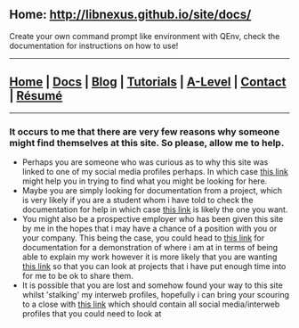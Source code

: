 ## Home: http://libnexus.github.io/site/docs/

Create your own command prompt like environment with QEnv, check the documentation for instructions on how to use!
***
## [Home](http://libnexus.github.io/site) | [Docs](https://libnexus.github.io/site/docs) | [Blog](https://www.youtube.com/watch?v=dQw4w9WgXcQ) | [Tutorials](https://lib-nexus.github.io/site/tutorials) | [A-Level](https://lib-nexus.github.io/site/a-level) | [Contact](https://lib-nexus.github.io/site/contact) | [Résumé](https://lib-nexus.github.io/site/résumé)

***

### It occurs to me that there are very few reasons why someone might find themselves at this site. So please, allow me to help.

- Perhaps you are someone who was curious as to why this site was linked to one of my social media profiles perhaps. In which case [this link](https://www.youtube.com/watch?v=dQw4w9WgXcQ) might help you in trying to find what you might be looking for here.
- Maybe you are simply looking for documentation from a project, which is very likely if you are a student whom i have told to check the documentation for help in which case [this link](https://lib-nexus.github.io/site/docs) is likely the one you want.
- You might also be a prospective employer who has been given this site by me in the hopes that i may have a chance of a position with you or your company. This being the case, you could head to [this link](https://lib-nexus.github.io/site/docs) for documentation for a demonstration of where i am at in terms of being able to explain my work however it is more likely that you are wanting [this link](https://lib-nexus.github.io/site/projects) so that you can look at projects that i have put enough time into for me to be ok to share them.
- It is possible that you are lost and somehow found your way to this site whilst 'stalking' my interweb profiles, hopefully i can bring your scouring to a close with [this link](https://lib-nexus.github.io/site/media) which should contain all social media/interweb profiles that you could need to look at
